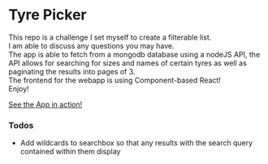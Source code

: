 #  Tyre Picker

This repo is a challenge I set myself to create a filterable list. <br />
I am able to discuss any questions you may have. <br />
The app is able to fetch from a mongodb database using a nodeJS API, the API allows for searching for sizes and names of certain tyres as well as paginating the results into pages of 3.  <br />
The frontend for the webapp is using Component-based React! <br />
Enjoy!
 <br />

<a href="https://motoreasyreact.herokuapp.com/">See the App in action!</a>

### Todos
 -  Add wildcards to searchbox so that any results with the search query contained within them display
